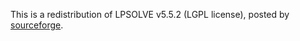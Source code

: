 This is a redistribution of LPSOLVE v5.5.2 (LGPL license), posted by [sourceforge](https://sourceforge.net/projects/lpsolve/files/lpsolve/5.5.2.0/).
